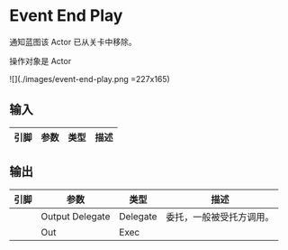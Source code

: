 # Event End Play

通知蓝图该 Actor 已从关卡中移除。

操作对象是 Actor

![](./images/event-end-play.png =227x165)

## 输入
| 引脚 | 参数 | 类型 | 描述 |
| -- | -- | -- | -- |

## 输出
| 引脚 | 参数 | 类型 | 描述 |
| -- | -- | -- | -- |
| <IconDelegate /> | Output Delegate | Delegate | 委托，一般被受托方调用。
| <IconExec /> | Out | Exec | 